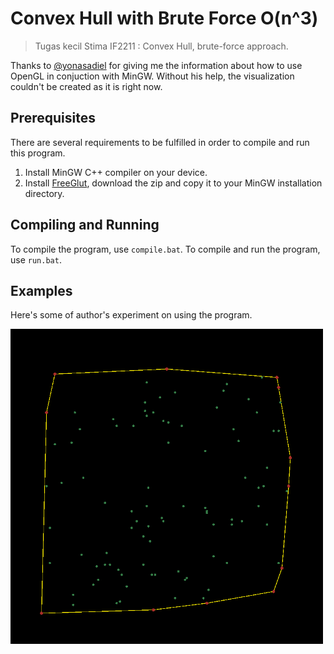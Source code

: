 # Convex Hull with Brute Force O(n^3)
> Tugas kecil Stima IF2211 : Convex Hull, brute-force approach.

Thanks to [@yonasadiel](https://github.com/yonasadiel) for giving me the information about how to use OpenGL in conjuction with MinGW. Without his help, the visualization couldn't be created as it is right now.

## Prerequisites
There are several requirements to be fulfilled in order to compile and run this program.
1. Install MinGW C++ compiler on your device.
2. Install [FreeGlut](http://freeglut.sourceforge.net/), download the zip and copy it to your MinGW installation directory.

## Compiling and Running

To compile the program, use `compile.bat`.
To compile and run the program, use `run.bat`.

## Examples

Here's some of author's experiment on using the program.
<div>
    <img src="./screenshots/visualization/n_100.png" width="500">
</div>